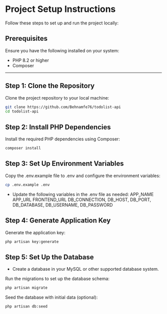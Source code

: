 # Project Setup Instructions

Follow these steps to set up and run the project locally:

## Prerequisites

Ensure you have the following installed on your system:
- PHP 8.2 or higher
- Composer

---

## Step 1: Clone the Repository

Clone the project repository to your local machine:

```bash
git clone https://github.com/Behnamfe76/todolist-api
cd todolist-api
```

## Step 2: Install PHP Dependencies
Install the required PHP dependencies using Composer:
```bash
composer install
```

## Step 3: Set Up Environment Variables
Copy the .env.example file to .env and configure the environment variables:
```bash
cp .env.example .env
```

* Update the following variables in the .env file as needed:
APP_NAME
APP_URL
FRONTEND_URL
DB_CONNECTION, DB_HOST, DB_PORT, DB_DATABASE, DB_USERNAME, DB_PASSWORD

## Step 4: Generate Application Key
Generate the application key:
```bash
php artisan key:generate
```

## Step 5: Set Up the Database
* Create a database in your MySQL or other supported database system.

Run the migrations to set up the database schema:
```bash
php artisan migrate
```

Seed the database with initial data (optional):
```bash
php artisan db:seed
```